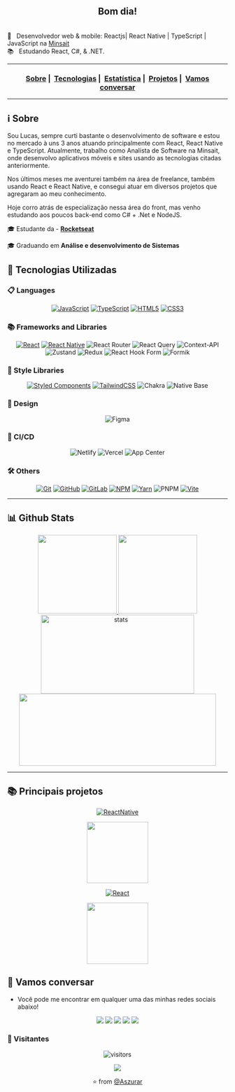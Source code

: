 <h2 align="center">Bom dia!</h2>


 <br/> :purple_heart: &nbsp; Desenvolvedor web & mobile: Reactjs| React Native | TypeScript | JavaScript na [Minsait](https://www.minsait.com/pt)
 <br/> 📚 &nbsp; Estudando React, C#, & .NET.
 <br/>



___

<h3 align="center">
 <a href="#information_source-sobre">Sobre</a>&nbsp;|&nbsp;
 <a href="#rocket-tecnologias-utilizadas">Tecnologias</a>&nbsp;|&nbsp; 
 <a href="#bar_chart-Github-Stats">Estatística</a>&nbsp;|&nbsp; 
 <a href="#books-Principais-projetos">Projetos</a>&nbsp;|&nbsp; 
 <a href="#speech_balloon-Vamos-conversar">Vamos conversar</a>

___

## :information_source: Sobre

 <p> Sou Lucas, sempre curti bastante o desenvolvimento de software e estou no mercado à uns 3 anos atuando principalmente com React, React Native e TypeScript. Atualmente, trabalho como Analista de Software na Minsait, onde desenvolvo aplicativos móveis e sites usando as tecnologias citadas anteriormente. </p>
 <p> Nos últimos meses me aventurei também na  área de freelance, também usando React e React Native, e consegui atuar em diversos projetos que agregaram ao meu conhecimento.</p> 
 <p> Hoje corro atrás de especialização nessa área do front, mas venho estudando aos poucos back-end como C# + .Net e NodeJS. </p>
  
 
🎓 Estudante da - **[Rocketseat](https://rocketseat.com.br/launchbase)**

🎓 Graduando em **Análise e desenvolvimento de Sistemas**

## :rocket: Tecnologias Utilizadas
  ###  📋 Languages
  <div align="center">
   
   [![JavaScript](https://img.shields.io/badge/javascript-%23323330.svg?style=for-the-badge&logo=javascript&logoColor=%23F7DF1E)](https://www.javascript.com/) [![TypeScript](https://img.shields.io/badge/typescript-%23007ACC.svg?style=for-the-badge&logo=typescript&logoColor=white)](https://www.typescriptlang.org/) [![HTML5](https://img.shields.io/badge/html5-%23E34F26.svg?style=for-the-badge&logo=html5&logoColor=white)](https://developer.mozilla.org/pt-BR/docs/Web/HTML)  [![CSS3](https://img.shields.io/badge/css3-%231572B6.svg?style=for-the-badge&logo=css3&logoColor=white)](https://www.w3schools.com/css/)
   
  </div>

###  📚 Frameworks and Libraries
<div align="center">
   
   [![React](https://img.shields.io/badge/react-%2320232a.svg?style=for-the-badge&logo=react&logoColor=%2361DAFB)](https://react.dev/)  [![React Native](https://img.shields.io/badge/react_native-%2320232a.svg?style=for-the-badge&logo=react&logoColor=%2361DAFB)](https://github.com/Aszurar) ![React Router](https://img.shields.io/badge/React_Router-CA4245?style=for-the-badge&logo=react-router&logoColor=white) ![React Query](https://img.shields.io/badge/-React%20Query-FF4154?style=for-the-badge&logo=react%20query&logoColor=white)  ![Context-API](https://img.shields.io/badge/Context--Api-000000?style=for-the-badge&logo=react) ![Zustand](https://img.shields.io/badge/Zustand-39312a?style=for-the-badge&logo=react)   ![Redux](https://img.shields.io/badge/redux-%23593d88.svg?style=for-the-badge&logo=redux&logoColor=white) 
![React Hook Form](https://img.shields.io/badge/React%20Hook%20Form-%23EC5990.svg?style=for-the-badge&logo=reacthookform&logoColor=white)  ![Formik](https://img.shields.io/badge/Formik-2663eb?style=for-the-badge&logo=react)
   
</div>


###  💄 Style Libraries
<div align="center">
 
  [![Styled Components](https://img.shields.io/badge/styled--components-DB7093?style=for-the-badge&logo=styled-components&logoColor=white)](https://styled-components.com/) [![TailwindCSS](https://img.shields.io/badge/tailwindcss-%2338B2AC.svg?style=for-the-badge&logo=tailwind-css&logoColor=white)](https://tailwindcss.com/) ![Chakra](https://img.shields.io/badge/chakra-%234ED1C5.svg?style=for-the-badge&logo=chakraui&logoColor=white) ![Native Base](https://img.shields.io/badge/NativeBase-50bfc4?style=for-the-badge&logo=react)

</div>

###  🎨 Design
<div align="center">
 
  ![Figma](https://img.shields.io/badge/figma-%23F24E1E.svg?style=for-the-badge&logo=figma&logoColor=white)
 
</div>

###  🎨 CI/CD
<div align="center">

 
 ![Netlify](https://img.shields.io/badge/netlify-%23000000.svg?style=for-the-badge&logo=netlify&logoColor=#00C7B7) ![Vercel](https://img.shields.io/badge/vercel-%23000000.svg?style=for-the-badge&logo=vercel&logoColor=white) ![App Center](https://img.shields.io/badge/AppCenter-0f1d51?style=for-the-badge&logo=react)

 </div>
 
 ###  🛠️ Others
 <div align="center">
  
[![Git](https://img.shields.io/badge/git-%23F05033.svg?style=for-the-badge&logo=git&logoColor=white)](https://git-scm.com/) [![GitHub](https://img.shields.io/badge/github-%23121011.svg?style=for-the-badge&logo=github&logoColor=white)](https://github.com/Aszurar)  [![GitLab](https://img.shields.io/badge/gitlab-%23181717.svg?style=for-the-badge&logo=gitlab&logoColor=white)](https://about.gitlab.com/) [![NPM](https://img.shields.io/badge/NPM-%23CB3837.svg?style=for-the-badge&logo=npm&logoColor=white)](https://www.npmjs.com/) [![Yarn](https://img.shields.io/badge/yarn-%232C8EBB.svg?style=for-the-badge&logo=yarn&logoColor=white)](https://yarnpkg.com/) ![PNPM](https://img.shields.io/badge/pnpm-%234a4a4a.svg?style=for-the-badge&logo=pnpm&logoColor=f69220)  [![Vite](https://img.shields.io/badge/vite-%23646CFF.svg?style=for-the-badge&logo=vite&logoColor=white)](https://vitejs.dev/)  
  
</div>

___


## :bar_chart: Github Stats 

 
<div align="center">
<a href="https://github.com/Aszurar?tab=repositories">
  <img height="180em" src="https://github-readme-stats-sigma-five.vercel.app/api?username=Aszurar&theme=highcontrast&show_icons=true&include_all_commits=true" />
  <img height="180em" src="https://github-readme-stats-sigma-five.vercel.app/api/top-langs/?username=Aszurar&theme=highcontrast&layout=compact&langs_count=10" />
</a>
</div>

<div align="center">
 <img height="180em" width="350px"  src="https://github-readme-streak-stats.herokuapp.com/?user=Aszurar&theme=highcontrast" alt="stats" /> <img height="165em" width="450px" src="https://github-profile-summary-cards.vercel.app/api/cards/profile-details?username=Aszurar&theme=highcontrast"/>
</div>

___

## :books: Principais projetos

<div display="flex" align="center">
  <div>
   
  [![ReactNative](https://img.shields.io/badge/-ReactNative-black?style=for-the-badge&logo=react&link=https://github.com/Aszurar)](https://github.com/Aszurar)
 
   <a href="https://github.com/Aszurar/PokeDev">
    <img height="140em" src="https://github-readme-stats-sigma-five.vercel.app/api/pin/?username=Aszurar&theme=highcontrast&repo=PokeDev" />
   </a>
 </div>
 
 <div>
  
  [![React](https://img.shields.io/badge/-React-black?style=for-the-badge&logo=react&link=https://react.dev)](https://react.dev/)

   <a href="https://github.com/Aszurar/coffeeDelivery">
    <img height="140em" src="https://github-readme-stats-sigma-five.vercel.app/api/pin/?username=Aszurar&theme=highcontrast&repo=coffeeDelivery" />
   </a>
 </div>
</div>



## :speech_balloon: Vamos conversar

- Você pode me encontrar em qualquer uma das minhas redes sociais abaixo!


<div align="center">
<a href="https://github.com/Aszurar"><img src="https://img.shields.io/badge/-Github-%23333?style=for-the-badge&logo=github&logoColor=white" target="_blank"></a>  <a href="https://www.instagram.com/lucazura/" target="_blank"><img src="https://img.shields.io/badge/-Instagram-%23E4405F?style=for-the-badge&logo=instagram&logoColor=white" target="_blank"></a>  <a href="#" target="_blank"><img src="https://img.shields.io/badge/Website-7289DA?style=for-the-badge&logo=googlechrome&logoColor=white" target="_blank"></a> <a href="https://www.linkedin.com/in/lucas-de-lima-azsura/" target="_blank"><img src="https://img.shields.io/badge/-LinkedIn-%230077B5?style=for-the-badge&logo=linkedin&logoColor=white" target="_blank"></a> <a href="mailto:lms.souza39@gmail.com"><img src="https://img.shields.io/badge/-Gmail-ff9800?style=for-the-badge&logo=gmail&logoColor=white" target="_blank"></a>  
</div>

### 👥 Visitantes

<div align="center">

 ![visitors](https://visitor-badge.laobi.icu/badge?page_id=Aszurar)
 
 <img src="https://profile-counter.glitch.me/Aszurar/count.svg" />
 
⭐️ from [@Aszurar](https://github.com/Aszurar)

</div>

